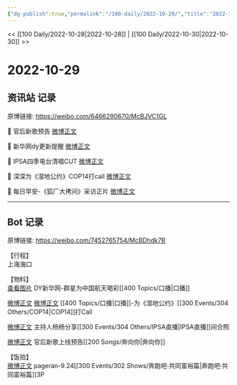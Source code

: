 ```yaml
---
{"dg-publish":true,"permalink":"/100-daily/2022-10-29/","title":"2022-10-29"}
---
```



<< [[100 Daily/2022-10-28\|2022-10-28]] | [[100 Daily/2022-10-30\|2022-10-30]] >>

# 2022-10-29

## 资讯站 记录

原博链接: https://weibo.com/6466290670/McBJVC1GL

💫 官后新歌预告 [微博正文](https://m.weibo.cn/6466290670/4830026685482679)

💫 新华网dy更新提醒 [微博正文](https://m.weibo.cn/6466290670/4829886592850914)

💫 IPSA四季电台清唱CUT [微博正文](https://m.weibo.cn/6466290670/4830041400149071)

💫 深深为《湿地公约》COP14打call [微博正文](https://m.weibo.cn/6466290670/4829963109273326)

💫 每日早安-《狐厂大拷问》采访正片 [微博正文](https://m.weibo.cn/6466290670/4829835115627143)

---
## Bot 记录

原博链接: https://weibo.com/7452765754/McBDhdk7B

【行程】  
上海海口

【物料】  
[查看图片](https://wx4.sinaimg.cn/large/0088n2Pggy1h7mk5dqfrhj30qk1by0xf.jpg) DY新华网-群星为中国航天喝彩[[400 Topics/口播\|口播]]

[微博正文](http://weibo.com/3233340470/MczgCzN8z) [微博正文](http://weibo.com/2809094160/McAtRuH1M) [[400 Topics/口播\|口播]]-为《湿地公约》[[300 Events/304 Others/COP14\|COP14]]打Call

[微博正文](http://weibo.com/1645425130/MczYc1ydO) 主持人杨杨分享[[300 Events/304 Others/IPSA直播\|IPSA直播]]间合照

[微博正文](http://weibo.com/5248300719/McB6inPYo) 官后新歌上线预告[[200 Songs/奔向你\|奔向你]]

【饭拍】  
[微博正文](http://weibo.com/7633014126/Mczti2cXc) pageran-9.24[[300 Events/302 Shows/奔跑吧·共同富裕篇\|奔跑吧·共同富裕篇]]3P
